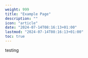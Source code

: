 ```yaml
---
weight: 999
title: "Example Page"
description: ""
icon: "article"
date: "2024-07-14T08:16:13+01:00"
lastmod: "2024-07-14T08:16:13+01:00"
toc: true
---
```


testing
